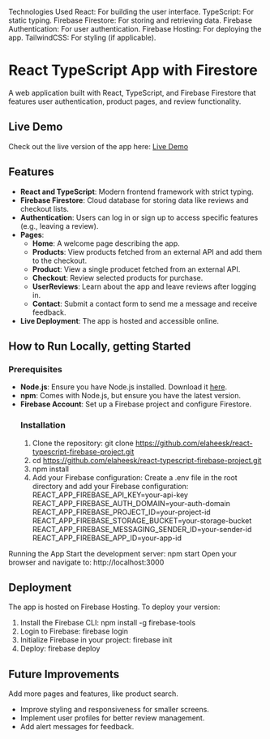 Technologies Used
React: For building the user interface.
TypeScript: For static typing.
Firebase Firestore: For storing and retrieving data.
Firebase Authentication: For user authentication.
Firebase Hosting: For deploying the app.
TailwindCSS: For styling (if applicable).

# React TypeScript App with Firestore
A web application built with React, TypeScript, and Firebase Firestore that features user authentication, product pages, and review functionality.

## Live Demo
Check out the live version of the app here: [Live Demo](https://react-typescript-firebas-2b5f2.web.app)

## Features
- **React and TypeScript**: Modern frontend framework with strict typing.
- **Firebase Firestore**: Cloud database for storing data like reviews and checkout lists.
- **Authentication**: Users can log in or sign up to access specific features (e.g., leaving a review).
- **Pages**:
  - **Home**: A welcome page describing the app.
  - **Products**: View products fetched from an external API and add them to the checkout.
  - **Product**: View a single producet fetched from an external API.
  - **Checkout**: Review selected products for purchase.
  - **UserReviews**: Learn about the app and leave reviews after logging in.
  - **Contact**: Submit a contact form to send me a message and receive feedback.
- **Live Deployment**: The app is hosted and accessible online.

## How to Run Locally, getting Started
### Prerequisites
- **Node.js**: Ensure you have Node.js installed. Download it [here](https://nodejs.org/).
- **npm**: Comes with Node.js, but ensure you have the latest version.
- **Firebase Account**: Set up a Firebase project and configure Firestore.
  ### Installation
   1. Clone the repository: git clone https://github.com/elaheesk/react-typescript-firebase-project.git
   2. cd https://github.com/elaheesk/react-typescript-firebase-project.git
   3. npm install
   4. Add your Firebase configuration:
    Create a .env file in the root directory and add your Firebase configuration:
    REACT_APP_FIREBASE_API_KEY=your-api-key
    REACT_APP_FIREBASE_AUTH_DOMAIN=your-auth-domain
    REACT_APP_FIREBASE_PROJECT_ID=your-project-id
    REACT_APP_FIREBASE_STORAGE_BUCKET=your-storage-bucket
    REACT_APP_FIREBASE_MESSAGING_SENDER_ID=your-sender-id
    REACT_APP_FIREBASE_APP_ID=your-app-id

Running the App
Start the development server: npm start
Open your browser and navigate to: http://localhost:3000

 ## Deployment
The app is hosted on Firebase Hosting. To deploy your version:
1. Install the Firebase CLI: npm install -g firebase-tools
2. Login to Firebase: firebase login
3. Initialize Firebase in your project: firebase init
4. Deploy: firebase deploy

## Future Improvements 
 Add more pages and features, like product search.
- Improve styling and responsiveness for smaller screens.
- Implement user profiles for better review management.
- Add alert messages for feedback.









